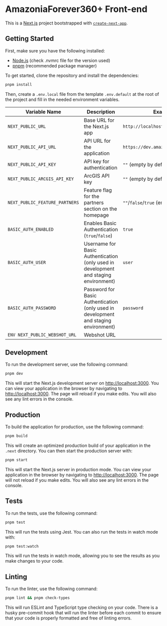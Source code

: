 # AmazoniaForever360+ Front-end

This is a [Next.js](https://nextjs.org/) project bootstrapped with [`create-next-app`](https://github.com/vercel/next.js/tree/canary/packages/create-next-app).

## Getting Started

First, make sure you have the following installed:

- [Node.js](https://nodejs.org) (check .nvmrc file for the version used)
- [pnpm](https://pnpm.io) (recommended package manager)

To get started, clone the repository and install the dependencies:

```bash
pnpm install
```

Then, create a `.env.local` file from the template `.env.default` at the root of the project and fill in the needed environment variables.

| Variable Name                  | Description                                                                          | Example Value                            |
| ------------------------------ | ------------------------------------------------------------------------------------ | ---------------------------------------- |
| `NEXT_PUBLIC_URL`              | Base URL for the Next.js app                                                         | `http://localhost:$PORT`                 |
| `NEXT_PUBLIC_API_URL`          | API URL for the application                                                          | `https://dev.amazoniaforever360.org/api` |
| `NEXT_PUBLIC_API_KEY`          | API key for authentication                                                           | `""` (empty by default)                  |
| `NEXT_PUBLIC_ARCGIS_API_KEY`   | ArcGIS API key                                                                       | `""` (empty by default)                  |
| `NEXT_PUBLIC_FEATURE_PARTNERS` | Feature flag for the partners section on the homepage                                | `""`/`false`/`true` (empty by default)   |
| `BASIC_AUTH_ENABLED`           | Enables Basic Authentication (`true`/`false`)                                        | `true`                                   |
| `BASIC_AUTH_USER`              | Username for Basic Authentication (only used in development and staging environment) | `user`                                   |
| `BASIC_AUTH_PASSWORD`          | Password for Basic Authentication (only used in development and staging environment) | `password`                               |
| `ENV NEXT_PUBLIC_WEBSHOT_URL`  | Webshot URL                                                                          |

## Development

To run the development server, use the following command:

```bash
pnpm dev
```

This will start the Next.js development server on [http://localhost:3000](http://localhost:3000).
You can view your application in the browser by navigating to [http://localhost:3000](http://localhost:3000).
The page will reload if you make edits. You will also see any lint errors in the console.

## Production

To build the application for production, use the following command:

```bash
pnpm build
```

This will create an optimized production build of your application in the `.next` directory.
You can then start the production server with:

```bash
pnpm start
```

This will start the Next.js server in production mode. You can view your application in the browser by navigating to [http://localhost:3000](http://localhost:3000).
The page will not reload if you make edits. You will also see any lint errors in the console.

## Tests

To run the tests, use the following command:

```bash
pnpm test
```

This will run the tests using Jest. You can also run the tests in watch mode with:

```bash
pnpm test:watch
```

This will run the tests in watch mode, allowing you to see the results as you make changes to your code.

## Linting

To run the linter, use the following command:

```bash
pnpm lint && pnpm check-types
```

This will run ESLint and TypeScript type checking on your code. There is a husky pre-commit hook that will run the linter before each commit to ensure that your code is properly formatted and free of linting errors.
